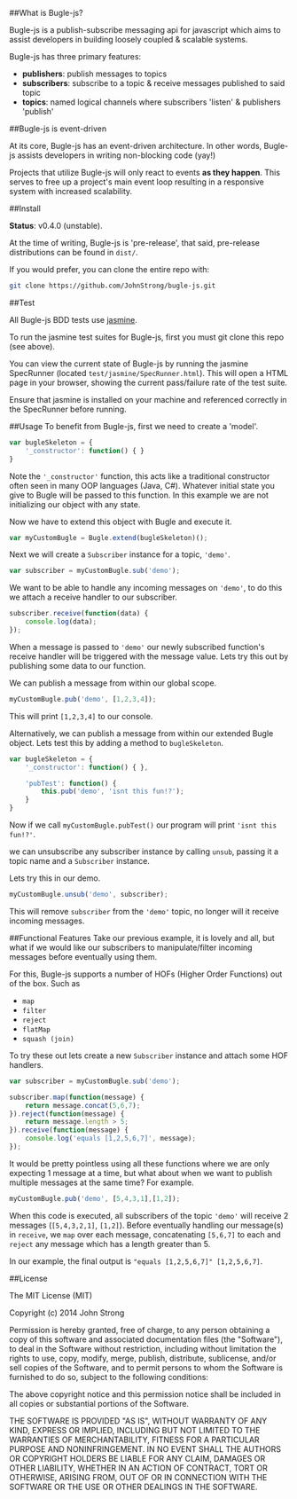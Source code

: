 ##What is Bugle-js?

Bugle-js is a publish-subscribe messaging api for javascript which
aims to assist developers in building loosely coupled & scalable systems.

Bugle-js has three primary features:

* <strong>publishers</strong>: publish messages to topics 
* <strong>subscribers</strong>: subscribe to a topic & receive messages published to said topic
* <strong>topics</strong>: named logical channels where subscribers 'listen' & publishers 'publish'

##Bugle-js is event-driven

At its core, Bugle-js has an event-driven architecture. 
In other words, Bugle-js assists developers in writing non-blocking code (yay!)

Projects that utilize Bugle-js will only react to events <strong>as they happen</strong>.
This serves to free up a project's main event loop resulting in a responsive system with increased scalability.

##Install

<b>Status</b>: v0.4.0 (unstable).

At the time of writing, Bugle-js is 'pre-release', that said, pre-release distributions can be found in ``dist/``.

If you would prefer, you can clone the entire repo with:
```bash
git clone https://github.com/JohnStrong/bugle-js.git
```

##Test

All Bugle-js BDD tests use <a href="http://jasmine.github.io/">jasmine</a>.

To run the jasmine test suites for Bugle-js, first you must git clone this repo (see above).

You can view the current state of Bugle-js by running the jasmine SpecRunner (located ``test/jasmine/SpecRunner.html``).
This will open a HTML page in your browser, showing the current pass/failure rate of the test suite.

Ensure that jasmine is installed on your machine and referenced correctly in the SpecRunner before running.

##Usage
To benefit from Bugle-js, first we need to create a 'model'.
```javascript
var bugleSkeleton = {
	'_constructor': function() { }
}
```
Note the ``'_constructor'`` function, this acts like a traditional constructor often seen in many OOP
languages (Java, C#). Whatever initial state you give to Bugle will be passed to this function. In this example we are not initializing our object with any state.

Now we have to extend this object with Bugle and execute it.
```javascript
var myCustomBugle = Bugle.extend(bugleSkeleton)();
```
Next we will create a ``Subscriber`` instance for a topic, ``'demo'``.

```javascript
var subscriber = myCustomBugle.sub('demo');
```

We want to be able to handle any incoming messages on ``'demo'``, to do this we attach a receive handler to our subscriber.

```javascript
subscriber.receive(function(data) {
	console.log(data);
});
```
When a message is passed to ``'demo'`` our newly subscribed function's receive handler will be triggered with the message value.
Lets try this out by publishing some data to our function.

We can publish a message from within our global scope.

```javascript
myCustomBugle.pub('demo', [1,2,3,4]);
```
This will print ``[1,2,3,4]`` to our console.

Alternatively, we can publish a message from within our extended Bugle object. 
Lets test this by adding a method to ``bugleSkeleton``.

```javascript
var bugleSkeleton = {
	'_constructor': function() { },

	'pubTest': function() {
		this.pub('demo', 'isnt this fun!?');
	}
}
```
Now if we call ``myCustomBugle.pubTest()`` our program will print ``'isnt this fun!?'``.

we can unsubscribe any subscriber instance by calling `unsub`, passing it a topic name and a ``Subscriber`` instance.

Lets try this in our demo.

```javascript
myCustomBugle.unsub('demo', subscriber);
```

This will remove ``subscriber`` from the ``'demo'`` topic, no longer will it receive incoming messages.

##Functional Features
Take our previous example, it is lovely and all, but what if we would like our subscribers to manipulate/filter incoming messages before eventually using them.

For this, Bugle-js supports a number of HOFs (Higher Order Functions) out of the box. 
Such as
* ``map``
* ``filter``
* ``reject``
* ``flatMap``
* ``squash (join)``

To try these out lets create a new ``Subscriber`` instance and attach some HOF handlers.

```javascript
var subscriber = myCustomBugle.sub('demo');

subscriber.map(function(message) {
	return message.concat(5,6,7);
}).reject(function(message) {
	return message.length > 5;
}).receive(function(message) {
	console.log('equals [1,2,5,6,7]', message);
});
```
It would be pretty pointless using all these functions where we are only expecting 1 message at a time, but what about when we want to publish multiple messages at the same time? For example.

```javascript
myCustomBugle.pub('demo', [5,4,3,1],[1,2]);
```
When this code is executed, all subscribers of the topic ``'demo'`` will receive 2 messages (``[5,4,3,2,1]``, ``[1,2]``). 
Before eventually handling our message(s) in ``receive``, we ``map`` over each message, concatenating ``[5,6,7]`` to each and ``reject`` any message which has a length greater than 5.

In our example, the final output is ``"equals [1,2,5,6,7]" [1,2,5,6,7]``.

##License

The MIT License (MIT)

Copyright (c) 2014 John Strong

Permission is hereby granted, free of charge, to any person obtaining a copy
of this software and associated documentation files (the "Software"), to deal
in the Software without restriction, including without limitation the rights
to use, copy, modify, merge, publish, distribute, sublicense, and/or sell
copies of the Software, and to permit persons to whom the Software is
furnished to do so, subject to the following conditions:

The above copyright notice and this permission notice shall be included in
all copies or substantial portions of the Software.

THE SOFTWARE IS PROVIDED "AS IS", WITHOUT WARRANTY OF ANY KIND, EXPRESS OR
IMPLIED, INCLUDING BUT NOT LIMITED TO THE WARRANTIES OF MERCHANTABILITY,
FITNESS FOR A PARTICULAR PURPOSE AND NONINFRINGEMENT. IN NO EVENT SHALL THE
AUTHORS OR COPYRIGHT HOLDERS BE LIABLE FOR ANY CLAIM, DAMAGES OR OTHER
LIABILITY, WHETHER IN AN ACTION OF CONTRACT, TORT OR OTHERWISE, ARISING FROM,
OUT OF OR IN CONNECTION WITH THE SOFTWARE OR THE USE OR OTHER DEALINGS IN
THE SOFTWARE.
